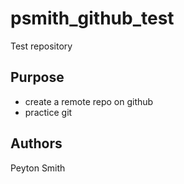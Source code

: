 # psmith_github_test
Test repository

## Purpose

- create a remote repo on github
- practice git

## Authors

Peyton Smith